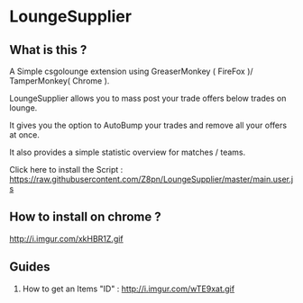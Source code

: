 # LoungeSupplier
## What is this ?
A Simple csgolounge extension using GreaserMonkey ( FireFox )/ TamperMonkey( Chrome ).

LoungeSupplier allows you to mass post your trade offers below trades on lounge.

It gives you the option to AutoBump your trades and remove all your offers at once.

It also provides a simple statistic overview for matches / teams.

Click here to install the Script : https://raw.githubusercontent.com/Z8pn/LoungeSupplier/master/main.user.js

## How to install on chrome ?
  http://i.imgur.com/xkHBR1Z.gif



## Guides
1. How to get an Items "ID" : http://i.imgur.com/wTE9xat.gif



